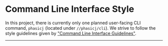 # Command Line Interface Style

In this project, there is currently only one planned user-facing CLI command,
`phasicj` (located under `//phasicj/cli`). We strive to follow the style
guidelines given by ["Command Line Interface Guidelines"][1].

---

[1]: https://clig.dev/
